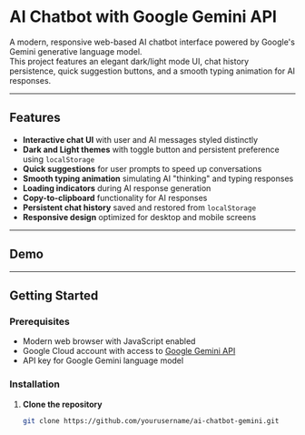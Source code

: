 # AI Chatbot with Google Gemini API

A modern, responsive web-based AI chatbot interface powered by Google's Gemini generative language model.  
This project features an elegant dark/light mode UI, chat history persistence, quick suggestion buttons, and a smooth typing animation for AI responses.

---

## Features

- **Interactive chat UI** with user and AI messages styled distinctly
- **Dark and Light themes** with toggle button and persistent preference using `localStorage`
- **Quick suggestions** for user prompts to speed up conversations
- **Smooth typing animation** simulating AI "thinking" and typing responses
- **Loading indicators** during AI response generation
- **Copy-to-clipboard** functionality for AI responses
- **Persistent chat history** saved and restored from `localStorage`
- **Responsive design** optimized for desktop and mobile screens

---

## Demo

<!-- ![Demo Screenshot](./demo-screenshot.png)   -->

---

## Getting Started

### Prerequisites

- Modern web browser with JavaScript enabled
- Google Cloud account with access to [Google Gemini API](https://cloud.google.com/generative-ai)
- API key for Google Gemini language model

### Installation

1. **Clone the repository**
   ```bash
   git clone https://github.com/yourusername/ai-chatbot-gemini.git
   ```
